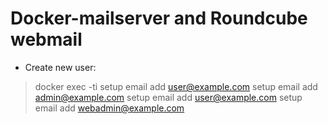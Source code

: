 # Docker-mailserver and Roundcube webmail

- Create new user: 
> docker exec -ti <CONTAINER NAME> setup email add user@example.com
> setup email add admin@example.com
> setup email add user@example.com
> setup email add webadmin@example.com